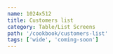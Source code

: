 ```yaml
---
name: 1024x512
title: Customers list
category: Table/List Screens
path: '/cookbook/customers-list'
tags: ['wide', 'coming-soon']
---
```


